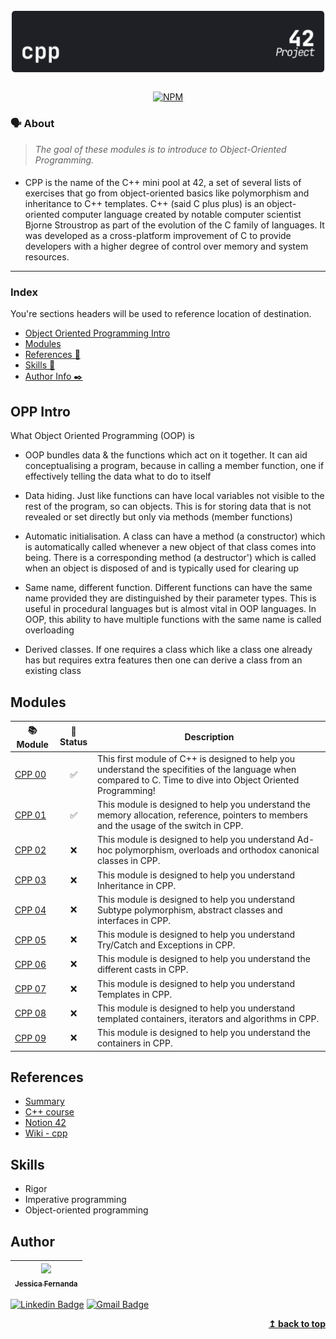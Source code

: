 <h1 align="center">
	<img alt="badge cpp" src="./img/cpp_dark.svg" />
 </h1>

 <div align="center">

[![NPM](https://img.shields.io/npm/l/react)](https://github.com/nandajfa/CPP/blob/main/LICENSE)

 </div>

### 🗣️ About

> _The goal of these modules is to introduce to Object-Oriented Programming._

####

- CPP is the name of the C++ mini pool at 42, a set of several lists of exercises that go from object-oriented basics like polymorphism and inheritance to C++ templates.
  C++ (said C plus plus) is an object-oriented computer language created by notable computer scientist Bjorne Stroustrop as part of the evolution of the C family of languages. It was developed as a cross-platform improvement of C to provide developers with a higher degree of control over memory and system resources.

---

### Index

You're sections headers will be used to reference location of destination.

- [Object Oriented Programming Intro](#opp-intro)
- [Modules](#modules)
- [References 📌](#references)
- [Skills 📄](#skills)
- [Author Info ✒️](#author)

## OPP Intro

What Object Oriented Programming (OOP) is

- OOP bundles data & the functions which act on it together. It can aid conceptualising a program, because in calling a member function, one if effectively telling the data what to do to itself

- Data hiding. Just like functions can have local variables not visible to the rest of the program, so can objects. This is for storing data that is not revealed or set directly but only via methods (member functions)

- Automatic initialisation. A class can have a method (a constructor) which is automatically called whenever a new object of that class comes into being. There is a corresponding method (a destructor') which is called when an object is disposed of and is typically used for clearing up

- Same name, different function. Different functions can have the same name provided they are distinguished by their parameter types. This is useful in procedural languages but is almost vital in OOP languages. In OOP, this ability to have multiple functions with the same name is called overloading

- Derived classes. If one requires a class which like a class one already has but requires extra features then one can derive a class from an existing class

## Modules

| 📚 Module                                                 | 🤔 Status | Description                                                                                                                                                    |
| --------------------------------------------------------- | :-------: | -------------------------------------------------------------------------------------------------------------------------------------------------------------- |
| [CPP 00](https://github.com/nandajfa/CPP/tree/main/cpp00) |    ✅     | This first module of C++ is designed to help you understand the specifities of the language when compared to C. Time to dive into Object Oriented Programming! |
| [CPP 01](https://github.com/nandajfa/CPP/tree/main/cpp01) |    ✅     | This module is designed to help you understand the memory allocation, reference, pointers to members and the usage of the switch in CPP.                       |
| [CPP 02](https://github.com/nandajfa/CPP/tree/main/cpp02) |    ❌     | This module is designed to help you understand Ad-hoc polymorphism, overloads and orthodox canonical classes in CPP.                                           |
| [CPP 03](https://github.com/nandajfa/CPP/tree/main/cpp03) |    ❌     | This module is designed to help you understand Inheritance in CPP.                                                                                             |
| [CPP 04](https://github.com/nandajfa/CPP/tree/main/cpp04) |    ❌     | This module is designed to help you understand Subtype polymorphism, abstract classes and interfaces in CPP.                                                   |
| [CPP 05](https://github.com/nandajfa/CPP/tree/main/cpp05) |    ❌     | This module is designed to help you understand Try/Catch and Exceptions in CPP.                                                                                |
| [CPP 06](https://github.com/nandajfa/CPP/tree/main/cpp06) |    ❌     | This module is designed to help you understand the different casts in CPP.                                                                                     |
| [CPP 07](https://github.com/nandajfa/CPP/tree/main/cpp07) |    ❌     | This module is designed to help you understand Templates in CPP.                                                                                               |
| [CPP 08](https://github.com/nandajfa/CPP/tree/main/cpp08) |    ❌     | This module is designed to help you understand templated containers, iterators and algorithms in CPP.                                                          |
| [CPP 09](https://github.com/nandajfa/CPP/tree/main/cpp09) |    ❌     | This module is designed to help you understand the containers in CPP.                                                                                          |

## References

- [Summary](https://www.youtube.com/watch?v=TnrQMtxPeEg)
- [C++ course](https://www.youtube.com/playlist?list=PLx4x_zx8csUjczg1qPHavU1vw1IkBcm40)
- [Notion 42](https://soraianovaes.notion.site/CPP-Piscine-de222a1b2db34121a7228101c61b7c87)
- [Wiki - cpp](https://github.com/qingqingqingli/CPP/wiki)

## Skills

- Rigor
- Imperative programming
- Object-oriented programming

## Author

| [<img src="https://avatars.githubusercontent.com/u/80687429?v=4" width=115><br><sub>Jessica Fernanda</sub>](https://github.com/nandajfa) |
| :--------------------------------------------------------------------------------------------------------------------------------------: |

[![Linkedin Badge](https://img.shields.io/badge/-Jessica-blue?style=flat-square&logo=Linkedin&logoColor=white&link=https://www.linkedin.com/in/jessica-fernanda-106651205)](https://www.linkedin.com/in/jessica-fernanda-106651205)
[![Gmail Badge](https://img.shields.io/badge/-nanda.jfa@gmail.com-c14438?style=flat-square&logo=Gmail&logoColor=white&link=mailto:nanda.jfa@gmail.com)](mailto:nanda.jfa@gmail.com)

</div>
<div align="right">
  <b><a href="#index">↥ back to top</a></b>
</div>
</br>
